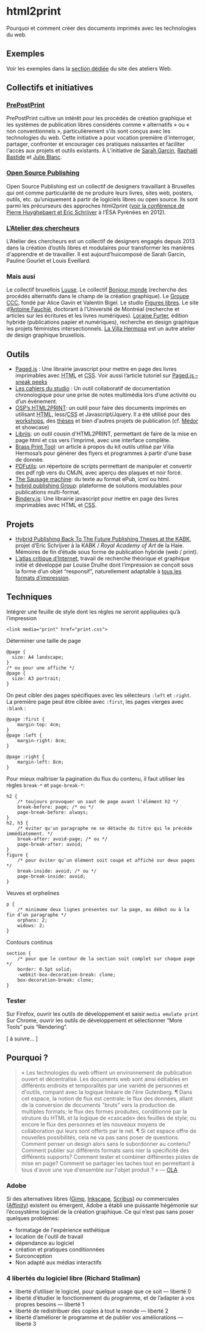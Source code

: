 # html2print

Pourquoi et comment créer des documents imprimés avec les technologies du web.

## Exemples

Voir les exemples dans la [section dédiée](/web/pages/exemples/#htmltoprint) du site des ateliers Web.

## Collectifs et initiatives

### [PrePostPrint](http://prepostprint.org/)
PrePostPrint cultive un intérêt pour les procédés de création graphique et les systèmes de publication libres considérés comme « alternatifs » ou « non conventionnels », particulièrement s'ils sont conçus avec les technologies du web. Cette initiative a pour vocation première d'interroger, partager, confronter et encourager ces pratiques naissantes et faciliter l'accès aux projets et outils existants. À L’initiative de  [Sarah Garcin](https://sarahgarcin.com), [Raphaël Bastide](https://raphaelbastide.com) et [Julie Blanc](https://julie-blanc.fr).

### [Open Source Publishing](http://osp.kitchen/)
Open Source Publishing est un collectif de designers travaillant à Bruxelles qui ont comme particularité de ne produire leurs livres, sites web, posters, outils, etc. qu’uniquement à partir de logiciels libres ou open source. Ils sont parmi les précurseurs des approches html2print ([voir la conférence de Pierre Huyghebaert et Eric Schrijver](https://vimeo.com/50827775) à l’ÉSA Pyrénées en 2012).

### [L’Atelier des chercheurs](https://latelier-des-chercheurs.fr/)
L’Atelier des chercheurs est un collectif de designers engagés depuis 2013 dans la création d’outils libres et modulaires pour transformer les manières d'apprendre et de travailler. Il est aujourd’huicomposé de Sarah Garcin, Pauline Gourlet et Louis Eveillard.

### Mais ausi
Le collectif bruxellois [Luuse](http://luuse.io/). Le collectif [Bonjour monde](http://bonjourmonde.net/) (recherche des procédés alternatifs dans le champ de la création graphique). Le [Groupe CCC](http://groupeccc.com/), fondé par Alice Gavin et Valentin Bigel. Le studio [Figures libres](http://figureslibres.cc/). Le site d’[Antoine Fauchié](https://quaternum.net/), doctorant à l’Université de Montréal (recherche et articles sur les écritures et les livres numériques). [Loraine Furter](https://www.lorainefurter.net/fr), édition hybride (publications papier et numériques), recherche en design graphique les projets féministes intersectionnels. [La Villa Hermosa](http://www.lavillahermosa.com/) est un autre atelier de design graphique bruxellois.

## Outils

*   [Paged.js](https://gitlab.pagedmedia.org/tools/pagedjs "https://gitlab.pagedmedia.org/tools/pagedjs") : Une librairie javascript pour mettre en page des livres imprimables avec <abbr title="HyperText Markup Language">HTML</abbr> et <abbr title="Cascading Style Sheets">CSS</abbr>. Voir aussi l’article tutoriel sur [Paged.js – sneak peeks](https://www.pagedmedia.org/pagedjs-sneak-peeks/ "https://www.pagedmedia.org/pagedjs-sneak-peeks/")
*   [Les cahiers du studio](https://www.latelier-des-chercheurs.fr/outils/les-cahiers-du-studio "https://www.latelier-des-chercheurs.fr/outils/les-cahiers-du-studio") : Un outil collaboratif de documentation chronologique pour une prise de notes multimédia lors d’une activité ou d’un événement.
*   [OSP’s HTML2PRINT](http://osp.kitchen/tools/html2print/ "http://osp.kitchen/tools/html2print/"): un outil pour faire des documents imprimés en utilisant <abbr title="HyperText Markup Language">HTML</abbr>, less/<abbr title="Cascading Style Sheets">CSS</abbr> et Javascript/Jquery. Il a été utilisé pour des [workshops](https://github.com/HEAR/HTML_sauce-cocktail-workshop-OSP "https://github.com/HEAR/HTML_sauce-cocktail-workshop-OSP"), des [thèses](https://github.com/Antoine-Gelgon/memoire-dnsep "https://github.com/Antoine-Gelgon/memoire-dnsep") et bien d'autres projets de publication (cf. [Médor](https://medor.coop/fr/ "https://medor.coop/fr/") et showcase)
*   [Libriis](https://github.com/bachy/libriis "https://github.com/bachy/libriis"): un outil cousin d'HTML2PRINT, permettant de faire de la mise en page html et css vers l'imprimé, avec une interface complète.
*   [Brass Print Tool](http://blog.lavillahermosa.com/brass-%E2%86%92-print-tool-v1/ "http://blog.lavillahermosa.com/brass-%E2%86%92-print-tool-v1/"): un article à propos du kit outils utilisé par Villa Hermosa’s pour générer des flyers et programmes à partir d'une base de donnée.
*   [PDFutils](https://github.com/osp/PDFutils "https://github.com/osp/PDFutils"): un répertoire de scripts permettant de manipuler et convertir des pdf rgb vers du CMJN, avec aperçu des plaques et noir forcé.
*   [The Sausage machine](http://www.publishinglab.nl/the-sausage-machine/2016/01/14/hello-world/ "http://www.publishinglab.nl/the-sausage-machine/2016/01/14/hello-world/"): du texte au format ePub, icml ou html.
*   [hybrid publishing Group](https://hpg.io/ "https://hpg.io/"): plateforme de solutions modulables pour publications multi-format.
*   [Bindery.js](https://evanbrooks.info/bindery/ "https://evanbrooks.info/bindery/"): Une librairie javascript pour mettre en page des livres imprimables avec HTML et <abbr title="Cascading Style Sheets">CSS</abbr>.


## Projets

*   [Hybrid Publishing Back To The Future Publishing Theses at the KABK](https://i.liketightpants.net/and/hybrid-publishing-back-to-the-future-publishing-theses-at-the-kabk), projet d’Eric Schrijver à la KABK / *Royal Academy of Art* de la Haie. Mémoires de fin d’étude sous forme de publication hybride (web / print).
*   [L’atlas critique d’Internet](http://internet-atlas.net/), travail de recherche théorique et graphique initié et développé par Louise Drulhe dont l’impression se conçoit sous la forme d’un objet “responsif”, naturellement adaptable à [tous les formats d’impression](http://internet-atlas.net/order/).



## Techniques

Intégrer une feuille de style dont les règles ne seront appliquées qu’à l’impression
```
<link media="print" href="print.css">
```
Déterminer une taille de page
```
@page {
  size: A4 landscape;
}
/* ou pour une affiche */
@page {
  size: A3 portrait;
}
```
On peut cibler des pages spécifiques avec les sélecteurs `:left` et `:right`. La première page peut être ciblée avec `:first`, les pages vierges avec `:blank` :

```
@page :first {
    margin-top: 4cm;
}
@page :left {
    margin-right: 8cm;
}

@page :right {
    margin-left: 8cm;
}
```
Pour mieux maîtriser la pagination du flux du contenu, il faut utiliser les règles `break-*` et `page-break-*`:
```
h2 {
    /* toujours provoquer un saut de page avant l'élément h2 */
    break-before: page; /* ou */
    page-break-before: always;
}
h2, h3 {
    /* éviter qu'un paragraphe ne se détache du titre qui le précède immédiatement. */
    break-after: avoid-page; /* ou */
    page-break-after: avoid;
}
figure {
    /* pour éviter qu’un élément soit coupé et affiché sur deux pages */
    break-inside: avoid; /* ou */
    page-break-inside: avoid;  
}
```
Veuves et orphelines
```
p {
    /* minimume deux lignes présentes sur la page, au début ou à la fin d’un paragraphe */
    orphans: 2;
    widows: 2;
}
```
Contours continus
```
section {
    /* pour que le contour de la section soit complet sur chaque page */
    border: 0.5pt solid;
    -webkit-box-decoration-break: clone;
    box-decoration-break: clone;
}
```
### Tester

Sur Firefox, ouvrir les outils de développement et saisir `media emulate print`
Sur Chrome, ouvrir les outils de développement et sélectionner “More Tools” puis “Rendering”.

[ à suivre… ]

## Pourquoi ?

> « Les technologies du web offrent un environnement de publication ouvert et décentralisé. Les documents web sont ainsi éditables en différents endroits et temporalités par une variété de personnes et d'outils, rompant avec la logique linéaire de l'ère Gutenberg. ¶ Dans cet espace, la notion de flux est centrale: le flux des données, allant de la conversion de documents "bruts" vers la production de multiples formats; le flux des formes produites, conditionné par la struture du HTML et la logique de «cascade» des feuilles de style; ou encore le flux des personnes et les nouveaux moyens de collaboration qui leurs sont offerts par le net. ¶ Si cet espace offre de nouvelles possibilités, cela ne va pas sans poser de questions. Comment penser un design alors sans le subordonner au contenu? Comment publier sur différents formats sans nier la spécificité des différents supports? Comment tester et combiner différentes pistes de mise en page? Comment se partager les taches tout en permettant à tous d'avoir une vue d'ensemble sur l'objet produit ? »  — [OLA](http://ola4.outilslibresalternatifs.org/#00-ola)

### Adobe

Si des alternatives libres ([Gimp](https://www.gimp.org/), [Inkscape](https://inkscape.fr/), [Scribus](https://www.scribus.net/)) ou commerciales ([Affinity](https://affinity.serif.com/)) existent ou émergent, Adobe a établi une puissante hégémonie sur l’écosystème logiciel de la création graphique. Ce qui n’est pas sans poser quelques problèmes:

*   formatage de l'expérience esthétique
*   location de l'outil de travail
*   dépendance au logiciel
*   création et pratiques conditionnées
*   Surconception
*   Non adapté aux médias interactifs

### 4 libertés du logiciel libre (Richard Stallman)

*   liberté d’utiliser le logiciel, pour quelque usage que ce soit — liberté 0
*   liberté d’étudier le fonctionnement du programme, et de l’adapter à vos propres besoins — liberté 1
*   liberté de redistribuer des copies à tout le monde — liberté 2
*   liberté d’améliorer le programme et de publier vos améliorations — liberté 3
